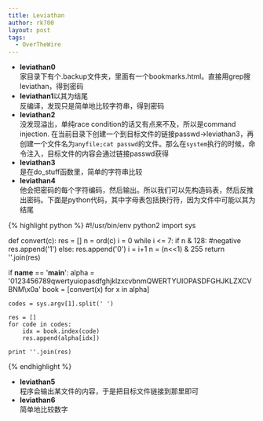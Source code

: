 ```yaml
---
title: Leviathan
author: rk700
layout: post
tags:
  - OverTheWire
---
```

*  **leviathan0**  
    家目录下有个.backup文件夹，里面有一个bookmarks.html。直接用grep搜leviathan，得到密码
*  **leviathan1**以其为结尾  
    反编译，发现只是简单地比较字符串，得到密码
*  **leviathan2**  
    没发现溢出，单纯race condition的话又有点来不及，所以是command injection. 
    在当前目录下创建一个到目标文件的链接passwd->leviathan3，再创建一个文件名为`anyfile;cat passwd`的文件。那么在`system`执行的时候，命令注入，目标文件的内容会通过链接passwd获得
*   **leviathan3**  
    是在do_stuff函数里，简单的字符串比较
*   **leviathan4**  
    他会把密码的每个字符编码，然后输出。所以我们可以先构造码表，然后反推出密码。下面是python代码，其中字母表包括换行符，因为文件中可能以其为结尾

{% highlight python %}
#!/usr/bin/env python2
import sys

def convert(c):
    res = []
    n = ord(c)
    i = 0
    while i <= 7:
        if n & 128: #negative
            res.append('1')
        else:
            res.append('0')
        i = i+1
        n = (n<<1) & 255
    return ''.join(res)

if __name__ == '__main__':
    alpha = '0123456789qwertyuiopasdfghjklzxcvbnmQWERTYUIOPASDFGHJKLZXCVBNM\x0a'
    book = [convert(x) for x in alpha]

    codes = sys.argv[1].split(' ')

    res = []
    for code in codes:
        idx = book.index(code)
        res.append(alpha[idx])

    print ''.join(res)
{% endhighlight %}



*   **leviathan5**  
    程序会输出某文件的内容，于是把目标文件链接到那里即可
*   **leviathan6**  
    简单地比较数字